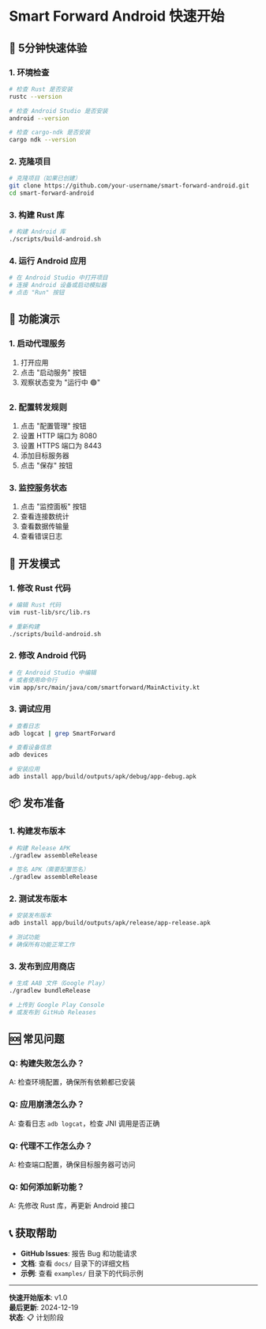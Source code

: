 # Smart Forward Android 快速开始

## 🚀 5分钟快速体验

### 1. 环境检查
```bash
# 检查 Rust 是否安装
rustc --version

# 检查 Android Studio 是否安装
android --version

# 检查 cargo-ndk 是否安装
cargo ndk --version
```

### 2. 克隆项目
```bash
# 克隆项目（如果已创建）
git clone https://github.com/your-username/smart-forward-android.git
cd smart-forward-android
```

### 3. 构建 Rust 库
```bash
# 构建 Android 库
./scripts/build-android.sh
```

### 4. 运行 Android 应用
```bash
# 在 Android Studio 中打开项目
# 连接 Android 设备或启动模拟器
# 点击 "Run" 按钮
```

## 📱 功能演示

### 1. 启动代理服务
1. 打开应用
2. 点击 "启动服务" 按钮
3. 观察状态变为 "运行中 🟢"

### 2. 配置转发规则
1. 点击 "配置管理" 按钮
2. 设置 HTTP 端口为 8080
3. 设置 HTTPS 端口为 8443
4. 添加目标服务器
5. 点击 "保存" 按钮

### 3. 监控服务状态
1. 点击 "监控面板" 按钮
2. 查看连接数统计
3. 查看数据传输量
4. 查看错误日志

## 🔧 开发模式

### 1. 修改 Rust 代码
```bash
# 编辑 Rust 代码
vim rust-lib/src/lib.rs

# 重新构建
./scripts/build-android.sh
```

### 2. 修改 Android 代码
```bash
# 在 Android Studio 中编辑
# 或者使用命令行
vim app/src/main/java/com/smartforward/MainActivity.kt
```

### 3. 调试应用
```bash
# 查看日志
adb logcat | grep SmartForward

# 查看设备信息
adb devices

# 安装应用
adb install app/build/outputs/apk/debug/app-debug.apk
```

## 📦 发布准备

### 1. 构建发布版本
```bash
# 构建 Release APK
./gradlew assembleRelease

# 签名 APK（需要配置签名）
./gradlew assembleRelease
```

### 2. 测试发布版本
```bash
# 安装发布版本
adb install app/build/outputs/apk/release/app-release.apk

# 测试功能
# 确保所有功能正常工作
```

### 3. 发布到应用商店
```bash
# 生成 AAB 文件（Google Play）
./gradlew bundleRelease

# 上传到 Google Play Console
# 或发布到 GitHub Releases
```

## 🆘 常见问题

### Q: 构建失败怎么办？
A: 检查环境配置，确保所有依赖都已安装

### Q: 应用崩溃怎么办？
A: 查看日志 `adb logcat`，检查 JNI 调用是否正确

### Q: 代理不工作怎么办？
A: 检查端口配置，确保目标服务器可访问

### Q: 如何添加新功能？
A: 先修改 Rust 库，再更新 Android 接口

## 📞 获取帮助

- **GitHub Issues**: 报告 Bug 和功能请求
- **文档**: 查看 `docs/` 目录下的详细文档
- **示例**: 查看 `examples/` 目录下的代码示例

---

**快速开始版本**: v1.0  
**最后更新**: 2024-12-19  
**状态**: 📋 计划阶段
